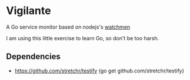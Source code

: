 # Vigilante

A Go service monitor based on nodejs's [watchmen](https://github.com/iloire/WatchMen)

I am using this little exercise to learn Go, so don't be too harsh.

## Dependencies

- https://github.com/stretchr/testify (go get github.com/stretchr/testify)
